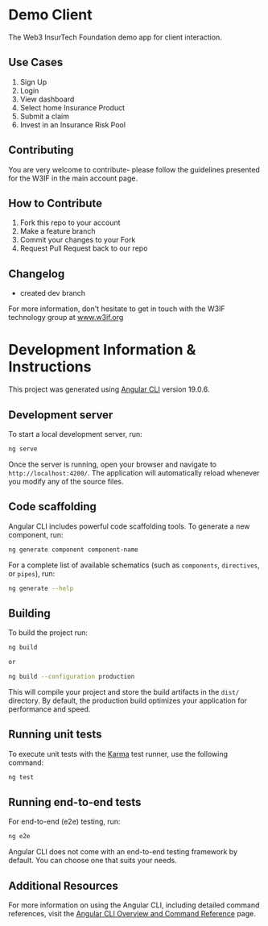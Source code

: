 # Demo Client
The Web3 InsurTech Foundation demo app for client interaction.

## Use Cases
1. Sign Up
2. Login
3. View dashboard
4. Select home Insurance Product
5. Submit a claim
6. Invest in an Insurance Risk Pool

## Contributing
You are very welcome to contribute- please follow the guidelines presented for the W3IF in the main account page.

## How to Contribute
1. Fork this repo to your account
2. Make a feature branch
3. Commit your changes to your Fork
4. Request Pull Request back to our repo

## Changelog
- created dev branch

For more information, don't hesitate to get in touch with the W3IF technology group at www.w3if.org

# Development Information & Instructions

This project was generated using [Angular CLI](https://github.com/angular/angular-cli) version 19.0.6.

## Development server

To start a local development server, run:

```bash
ng serve
```

Once the server is running, open your browser and navigate to `http://localhost:4200/`. The application will automatically reload whenever you modify any of the source files.

## Code scaffolding

Angular CLI includes powerful code scaffolding tools. To generate a new component, run:

```bash
ng generate component component-name
```

For a complete list of available schematics (such as `components`, `directives`, or `pipes`), run:

```bash
ng generate --help
```

## Building

To build the project run:

```bash
ng build

or 

ng build --configuration production
```

This will compile your project and store the build artifacts in the `dist/` directory. By default, the production build optimizes your application for performance and speed.

## Running unit tests

To execute unit tests with the [Karma](https://karma-runner.github.io) test runner, use the following command:

```bash
ng test
```

## Running end-to-end tests

For end-to-end (e2e) testing, run:

```bash
ng e2e
```

Angular CLI does not come with an end-to-end testing framework by default. You can choose one that suits your needs.

## Additional Resources

For more information on using the Angular CLI, including detailed command references, visit the [Angular CLI Overview and Command Reference](https://angular.dev/tools/cli) page.
